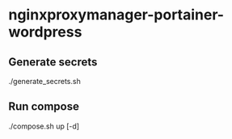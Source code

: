 # nginxproxymanager-portainer-wordpress

## Generate secrets
./generate_secrets.sh

## Run compose
./compose.sh up [-d]

